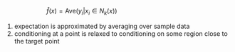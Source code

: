 $$
\hat{f}(x) = \text{Ave}(y_i|x_i \in N_k(x)) \hspace{10em}
$$
1. expectation is approximated by averaging over sample data
2. conditioning at a point is relaxed to conditioning on some region close to the target point